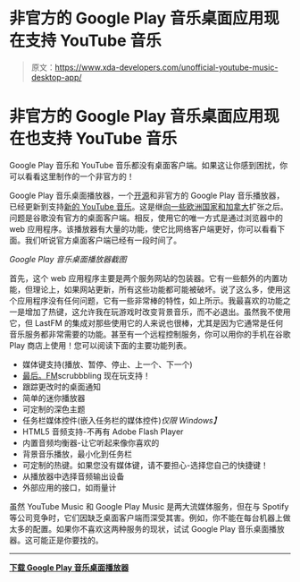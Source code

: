 # 非官方的 Google Play 音乐桌面应用现在支持 YouTube 音乐

> 原文：<https://www.xda-developers.com/unofficial-youtube-music-desktop-app/>

# 非官方的 Google Play 音乐桌面应用现在也支持 YouTube 音乐

Google Play 音乐和 YouTube 音乐都没有桌面客户端。如果这让你感到困扰，你可以看看这里制作的一个非官方的！

Google Play 音乐桌面播放器，一个[开源](https://github.com/MarshallOfSound/Google-Play-Music-Desktop-Player-UNOFFICIAL-)和非官方的 Google Play 音乐播放器，已经更新到支持[新的 YouTube 音乐](https://www.xda-developers.com/google-play-music-migrate-youtube-music/)。这是继[向一些欧洲国家和加拿大](https://www.xda-developers.com/youtube-music-youtube-premium-canada-uk/)扩张之后。问题是谷歌没有官方的桌面客户端。相反，使用它的唯一方式是通过浏览器中的 web 应用程序。该播放器有大量的功能，使它比网络客户端更好，你可以看看下面。我们听说官方桌面客户端已经有一段时间了。

*Google Play 音乐桌面播放器截图*

首先，这个 web 应用程序主要是两个服务网站的包装器。它有一些额外的内置功能，但理论上，如果网站更新，所有这些功能都可能被破坏。说了这么多，使用这个应用程序没有任何问题，它有一些非常棒的特性，如上所示。我最喜欢的功能之一是增加了热键，这允许我在玩游戏时改变背景音乐，而不必退出。虽然我不使用它，但 LastFM 的集成对那些使用它的人来说也很棒，尤其是因为它通常是任何音乐服务都非常需要的功能。甚至有一个远程控制服务，你可以用你的手机在谷歌 Play 商店上使用！您可以阅读下面的主要功能列表。

*   媒体键支持(播放、暂停、停止、上一个、下一个)
*   [最后。FM](http://last.fm/)scrubbbling 现在玩支持！
*   跟踪更改时的桌面通知
*   简单的迷你播放器
*   可定制的深色主题
*   任务栏媒体控件(嵌入任务栏的媒体控件)*仅限 Windows】*
*   HTML5 音频支持-不再有 Adobe Flash Player
*   内置音频均衡器-让它听起来像你喜欢的
*   背景音乐播放，最小化到任务栏
*   可定制的热键。如果您没有媒体键，请不要担心-选择您自己的快捷键！
*   从播放器中选择音频输出设备
*   外部应用的接口，如雨量计

虽然 YouTube Music 和 Google Play Music 是两大流媒体服务，但在与 Spotify 等公司竞争时，它们因缺乏桌面客户端而深受其害。例如，你不能在每台机器上做太多的配置。如果你不喜欢这两种服务的现状，试试 Google Play 音乐桌面播放器。这可能正是你要找的。

* * *

[**下载 Google Play 音乐桌面播放器**](https://www.googleplaymusicdesktopplayer.com/#!)
